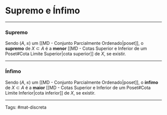 # Supremo e Ínfimo

---

### Supremo

Sendo $(A,\leq)$ um [[MD - Conjunto Parcialmente Ordenado|poset]], o **supremo** de $X \subset A$ é a **menor** [[MD - Cotas Superior e Inferior de um Poset#Cota Limite Superior|cota superior]] de $X$, se existir.

---

### Ínfimo

Sendo $(A,\leq)$ um [[MD - Conjunto Parcialmente Ordenado|poset]], o **ínfimo** de $X \subset A$ é a **maior** [[MD - Cotas Superior e Inferior de um Poset#Cota Limite Inferior|cota inferior]] de $X$, se existir.

---

Tags: #mat-discreta 